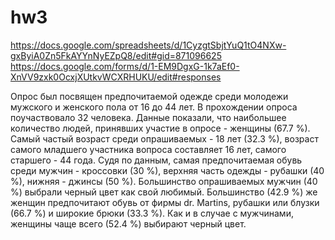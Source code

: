 # hw3
https://docs.google.com/spreadsheets/d/1CyzgtSbjtYuQ1tO4NXw-gxByiA0Zn5FkAYYnNyEZpQ8/edit#gid=871096625
https://docs.google.com/forms/d/1-EM9DgxG-1k7aEf0-XnVV9zxk0OcxjXUtkvWCXRHUKU/edit#responses
 
Опрос был посвящен предпочитаемой одежде среди молодежи мужского и женского пола от 16 до 44 лет.
В прохождении опроса поучаствовало 32 человека.
Данные показали, что наибольшее количество людей, принявших участие в опросе - женщины (67.7 %). Самый частый возраст среди опрашиваемых - 18 лет (32.3 %), возраст самого младшего участника вопроса составляет 16 лет, самого старшего - 44 года. 
Судя по данным, самая предпочитаемая обувь среди мужчин - кроссовки (30 %), верхняя часть одежды - рубашки (40 %), нижняя - джинсы (50 %). Большинство опрашиваемых мужчин (40 %) выбрали черный цвет как свой любимый.
Большинство (42.9 %) же женщин предпочитают обувь от фирмы dr. Martins, рубашки или блузки (66.7 %) и широкие брюки (33.3 %). Как и в случае с мужчинами, женщины чаще всего (52.4 %) выбирают черный цвет.
